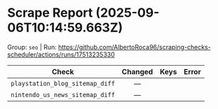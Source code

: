 # Scrape Report (2025-09-06T10:14:59.663Z)

Group: `seo`  |  Run: https://github.com/AlbertoRoca96/scraping-checks-scheduler/actions/runs/17513235330

| Check | Changed | Keys | Error |
|---|:---:|:--|:--|
| `playstation_blog_sitemap_diff` | — |  |  |
| `nintendo_us_news_sitemap_diff` | — |  |  |
